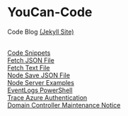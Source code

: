 # YouCan-Code
Code Blog <a href="https://peter-pfau.github.io/YouCan-Code/">(Jekyll Site)</a>


<br>
<a href="https://peter-pfau.github.io/YouCan-Code/CodeSnippets">Code Snippets</a>
<br>
<a href="https://peter-pfau.github.io/YouCan-Code/Docs/FetchJsonFile">Fetch JSON File</a>
<br>
<a href="https://peter-pfau.github.io/YouCan-Code/Docs/FetchTextFile">Fetch Text File</a>
<br>
<a href="https://peter-pfau.github.io/YouCan-Code/Docs/nodeSaveFileServer">Node Save JSON File</a>
<br>
<a href="https://peter-pfau.github.io/YouCan-Code/Docs/nodeServerExamples">Node Server Examples</a>
<br>
<a href="https://peter-pfau.github.io/YouCan-Code/Docs/EventLogs-PowerShell">EventLogs PowerShell</a>
<br>
<a href="https://peter-pfau.github.io/YouCan-Code/Docs/Trace%20Azure%20Authentication/TraceAzureAuthentication">Trace Azure Authentication</a>
<br>
<a href="Posts/DCMaintenanceNotice">Domain Controller Maintenance Notice</a>
